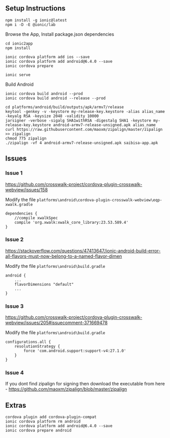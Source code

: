## Setup Instructions

```
npm install -g ionic@latest
npm i -D -E @ionic/lab
```

Browse the App, Install package.json dependencies

```
cd ionic2app
npm install

ionic cordova platform add ios --save
ionic cordova platform add android@6.4.0 --save
ionic cordova prepare
```

```
ionic serve
```


Build Android
```
ionic cordova build android --prod
ionic cordova build android --release --prod
```

```
cd platforms/android/build/outputs/apk/armv7/release
keytool -genkey -v -keystore my-release-key.keystore -alias alias_name -keyalg RSA -keysize 2048 -validity 10000
jarsigner -verbose -sigalg SHA1withRSA -digestalg SHA1 -keystore my-release-key.keystore android-armv7-release-unsigned.apk alias_name
curl https://raw.githubusercontent.com/maoxm/zipalign/master/zipalign >> zipalign
chmod 775 zipalign
./zipalign -vf 4 android-armv7-release-unsigned.apk saibisa-app.apk
```

## Issues

### Issue 1
https://github.com/crosswalk-project/cordova-plugin-crosswalk-webview/issues/158

Modify the file `platforms\android\cordova-plugin-crosswalk-webview\eqp-xwalk.gradle`

```
dependencies {
    //compile xwalkSpec
    compile 'org.xwalk:xwalk_core_library:23.53.589.4'
}
```

### Issue 2
https://stackoverflow.com/questions/47413647/ionic-android-build-error-all-flavors-must-now-belong-to-a-named-flavor-dimen

Modify the file `platforms\android\build.gradle`
```
android { 
    ...
    flavorDimensions "default"
    ...
} 
```

### Issue 3
https://github.com/crosswalk-project/cordova-plugin-crosswalk-webview/issues/205#issuecomment-371669478

Modify the file `platforms\android\build.gradle`
```
configurations.all {
    resolutionStrategy {
        force 'com.android.support:support-v4:27.1.0'
    }
}
```

### Issue 4
If you dont find zipalign for signing then download the executable from here - 
https://github.com/maoxm/zipalign/blob/master/zipalign

## Extras
```
cordova plugin add cordova-plugin-compat
ionic cordova platform rm android
ionic cordova platform add android@6.4.0 --save
ionic cordova prepare android
```
